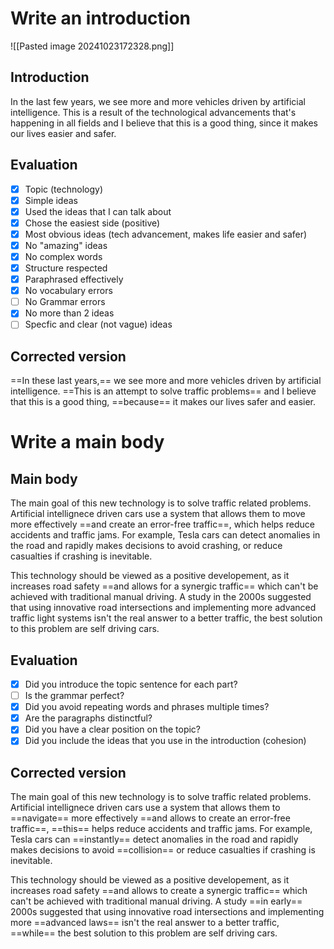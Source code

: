 # Write an introduction

![[Pasted image 20241023172328.png]]

## Introduction

In the last few years, we see more and more vehicles driven by artificial intelligence. This is a result of the technological advancements that's happening in all fields and I believe that this is a good thing, since it makes our lives easier and safer.

## Evaluation

- [x] Topic (technology)
- [x] Simple ideas
- [x] Used the ideas that I can talk about
- [x] Chose the easiest side (positive)
- [x] Most obvious ideas (tech advancement, makes life easier and safer)
- [x] No "amazing" ideas
- [x] No complex words
- [x] Structure respected
- [x] Paraphrased effectively
- [x] No vocabulary errors
- [ ] No Grammar errors
- [x] No more than 2 ideas
- [ ] Specfic and clear (not vague) ideas

## Corrected version

==In these last years,== we see more and more vehicles driven by artificial intelligence. ==This is an attempt to solve traffic problems== and I believe that this is a good thing, ==because== it makes our lives safer and easier.

# Write a main body

## Main body

The main goal of this new technology is to solve traffic related problems. Artificial intellignece driven cars use a system that allows them to move more effectively ==and create an error-free traffic==, which helps reduce accidents and traffic jams. For example, Tesla cars can detect anomalies in the road and rapidly makes decisions to avoid crashing, or reduce casualties if crashing is inevitable.

This technology should be viewed as a positive developement, as it increases road safety ==and allows for a synergic traffic== which can't be achieved with traditional manual driving. A study in the 2000s suggested that using innovative road intersections and implementing more advanced traffic light systems isn't the real answer to a better traffic, the best solution to this problem are self driving cars.

## Evaluation

- [x] Did you introduce the topic sentence for each part?
- [ ] Is the grammar perfect?
- [x] Did you avoid repeating words and phrases multiple times?
- [x] Are the paragraphs distinctful? 
- [x] Did you have a clear position on the topic? 
- [x] Did you include the ideas that you use in the introduction (cohesion)

## Corrected version

The main goal of this new technology is to solve traffic related problems. Artificial intellignece driven cars use a system that allows them to ==navigate== more effectively ==and allows to create an error-free traffic==, ==this== helps reduce accidents and traffic jams. For example, Tesla cars can ==instantly== detect anomalies in the road and rapidly makes decisions to avoid  ==collision== or reduce casualties if crashing is inevitable.

This technology should be viewed as a positive developement, as it increases road safety ==and allows to create a synergic traffic== which can't be achieved with traditional manual driving. A study ==in early== 2000s suggested that using innovative road intersections and implementing more ==advanced laws== isn't the real answer to a better traffic, ==while== the best solution to this problem are self driving cars.